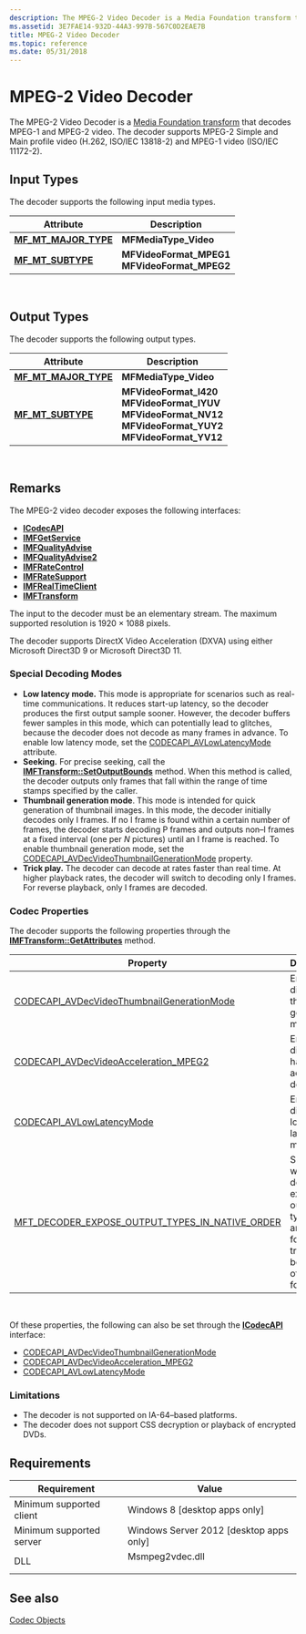 ```yaml
---
description: The MPEG-2 Video Decoder is a Media Foundation transform that decodes MPEG-1 and MPEG-2 video.
ms.assetid: 3E7FAE14-932D-44A3-997B-567C0D2EAE7B
title: MPEG-2 Video Decoder
ms.topic: reference
ms.date: 05/31/2018
---
```


# MPEG-2 Video Decoder

The MPEG-2 Video Decoder is a [Media Foundation transform](media-foundation-transforms.md) that decodes MPEG-1 and MPEG-2 video. The decoder supports MPEG-2 Simple and Main profile video (H.262, ISO/IEC 13818-2) and MPEG-1 video (ISO/IEC 11172-2).

## Input Types

The decoder supports the following input media types.

| Attribute                                                 | Description                                                             |
|-----------------------------------------------------------|-------------------------------------------------------------------------|
| [**MF\_MT\_MAJOR\_TYPE**](mf-mt-major-type-attribute.md) | **MFMediaType\_Video**                                                  |
| [**MF\_MT\_SUBTYPE**](mf-mt-subtype-attribute.md)        | **MFVideoFormat\_MPEG1**<br/> **MFVideoFormat\_MPEG2**<br/> |



 

## Output Types

The decoder supports the following output types.

| Attribute                                                 | Description                                                                                                                                                                    |
|-----------------------------------------------------------|--------------------------------------------------------------------------------------------------------------------------------------------------------------------------------|
| [**MF\_MT\_MAJOR\_TYPE**](mf-mt-major-type-attribute.md) | **MFMediaType\_Video**                                                                                                                                                         |
| [**MF\_MT\_SUBTYPE**](mf-mt-subtype-attribute.md)        | **MFVideoFormat\_I420**<br/> **MFVideoFormat\_IYUV**<br/> **MFVideoFormat\_NV12**<br/> **MFVideoFormat\_YUY2**<br/> **MFVideoFormat\_YV12**<br/> |



 

## Remarks

The MPEG-2 video decoder exposes the following interfaces:

-   [**ICodecAPI**](/windows/win32/api/strmif/nn-strmif-icodecapi)
-   [**IMFGetService**](/windows/desktop/api/mfidl/nn-mfidl-imfgetservice)
-   [**IMFQualityAdvise**](/windows/desktop/api/mfidl/nn-mfidl-imfqualityadvise)
-   [**IMFQualityAdvise2**](/windows/desktop/api/mfidl/nn-mfidl-imfqualityadvise2)
-   [**IMFRateControl**](/windows/desktop/api/mfidl/nn-mfidl-imfratecontrol)
-   [**IMFRateSupport**](/windows/desktop/api/mfidl/nn-mfidl-imfratesupport)
-   [**IMFRealTimeClient**](/windows/desktop/api/mfidl/nn-mfidl-imfrealtimeclient)
-   [**IMFTransform**](/windows/desktop/api/mftransform/nn-mftransform-imftransform)

The input to the decoder must be an elementary stream. The maximum supported resolution is 1920 × 1088 pixels.

The decoder supports DirectX Video Acceleration (DXVA) using either Microsoft Direct3D 9 or Microsoft Direct3D 11.

### Special Decoding Modes

-   **Low latency mode.** This mode is appropriate for scenarios such as real-time communications. It reduces start-up latency, so the decoder produces the first output sample sooner. However, the decoder buffers fewer samples in this mode, which can potentially lead to glitches, because the decoder does not decode as many frames in advance. To enable low latency mode, set the [CODECAPI\_AVLowLatencyMode](codecapi-avlowlatencymode.md) attribute.
-   **Seeking.** For precise seeking, call the [**IMFTransform::SetOutputBounds**](/windows/desktop/api/mftransform/nf-mftransform-imftransform-setoutputbounds) method. When this method is called, the decoder outputs only frames that fall within the range of time stamps specified by the caller.
-   **Thumbnail generation mode**. This mode is intended for quick generation of thumbnail images. In this mode, the decoder initially decodes only I frames. If no I frame is found within a certain number of frames, the decoder starts decoding P frames and outputs non–I frames at a fixed interval (one per *N* pictures) until an I frame is reached. To enable thumbnail generation mode, set the [CODECAPI\_AVDecVideoThumbnailGenerationMode](../directshow/avdecvideothumbnailgenerationmode-property.md) property.
-   **Trick play.** The decoder can decode at rates faster than real time. At higher playback rates, the decoder will switch to decoding only I frames. For reverse playback, only I frames are decoded.

### Codec Properties

The decoder supports the following properties through the [**IMFTransform::GetAttributes**](/windows/desktop/api/mftransform/nf-mftransform-imftransform-getattributes) method.



| Property                                                                                                      | Description                                                                                                |
|---------------------------------------------------------------------------------------------------------------|------------------------------------------------------------------------------------------------------------|
| [CODECAPI\_AVDecVideoThumbnailGenerationMode](../directshow/avdecvideothumbnailgenerationmode-property.md)               | Enables or disables thumbnail generation mode.                                                             |
| [CODECAPI\_AVDecVideoAcceleration\_MPEG2](../directshow/avdecvideoacceleration-mpeg2-property.md)                        | Enables or disables hardware accelerated decoding.                                                         |
| [CODECAPI\_AVLowLatencyMode](codecapi-avlowlatencymode.md)                                                   | Enables or disables low-latency mode.                                                                      |
| [MFT\_DECODER\_EXPOSE\_OUTPUT\_TYPES\_IN\_NATIVE\_ORDER](mft-decoder-expose-output-types-in-native-order.md) | Specifies whether the decoder exposes output types that are suitable for transcoding before other formats. |



 

Of these properties, the following can also be set through the [**ICodecAPI**](/windows/win32/api/strmif/nn-strmif-icodecapi) interface:

-   [CODECAPI\_AVDecVideoThumbnailGenerationMode](../directshow/avdecvideothumbnailgenerationmode-property.md)
-   [CODECAPI\_AVDecVideoAcceleration\_MPEG2](../directshow/avdecvideoacceleration-mpeg2-property.md)
-   [CODECAPI\_AVLowLatencyMode](codecapi-avlowlatencymode.md)

### Limitations

-   The decoder is not supported on IA-64–based platforms.
-   The decoder does not support CSS decryption or playback of encrypted DVDs.

## Requirements



| Requirement | Value |
|-------------------------------------|--------------------------------------------------------------------------------------------|
| Minimum supported client<br/> | Windows 8 \[desktop apps only\]<br/>                                                 |
| Minimum supported server<br/> | Windows Server 2012 \[desktop apps only\]<br/>                                       |
| DLL<br/>                      | <dl> <dt>Msmpeg2vdec.dll</dt> </dl> |



## See also

<dl> <dt>

[Codec Objects](codecobjects.md)
</dt> </dl>

 

 
